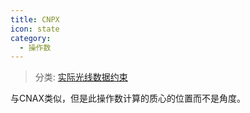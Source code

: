 ```yaml
---
title: CNPX
icon: state
category:
  - 操作数
---
```


> 分类: [实际光线数据约束](/hb/operands/131/882/  "Zemax 操作数 实际光线数据约束")

与CNAX类似，但是此操作数计算的质心的位置而不是角度。